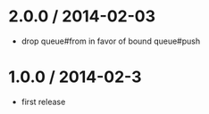 
2.0.0 / 2014-02-03
==================

 * drop queue#from in favor of bound queue#push

1.0.0 / 2014-02-3
=================

 * first release


